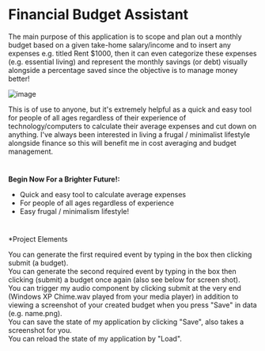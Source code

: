 # Financial Budget Assistant

The main purpose of this application is to scope and plan out a monthly budget based on a given take-home salary/income
and to insert any expenses e.g. titled Rent $1000, then it can even categorize these expenses (e.g. essential living)
and represent the monthly savings (or debt) visually alongside a percentage saved since the objective is to manage
money better!

![image](https://img.huffingtonpost.com/asset/5d8bf2c91e000058007256ab.jpeg?ops=scalefit_720_noupscale)

This is of use to anyone, but it's extremely helpful as a quick and easy tool for people of all ages
regardless of their experience of technology/computers to calculate their average expenses and cut down on anything.
I've always been interested in living a frugal / minimalist lifestyle alongside finance so this will benefit me in cost 
averaging and budget management. 
#
**Begin Now For a Brighter Future!:**
- Quick and easy tool to calculate average expenses
- For people of all ages regardless of experience
- Easy frugal / minimalism lifestyle!
#




*Project Elements

You can generate the first required event by typing in the box then clicking submit (a budget). <br>
You can generate the second required event by typing in the box then clicking (submit) a budget once again (also see
below for screen shot). <br>
You can trigger my audio component by clicking submit at the very end (Windows XP Chime.wav played from your media
player) in addition to viewing a screenshot of your created budget when you press "Save" in data (e.g. name.png). <br>
You can save the state of my application by clicking "Save", also takes a screenshot for you. <br>
You can reload the state of my application by "Load".

